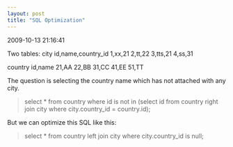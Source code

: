 ```yaml
---
layout: post
title: "SQL Optimization"
---
```


<p class='meta'>2009-10-13 21:16:41</p>

Two tables:
city
id,name,country_id
1,xx,21
2,tt,22
3,tts,21
4,ss,31

country
id,name
21,AA
22,BB
31,CC
41,EE
51,TT

The question is selecting the country name which has not attached with any city.

>select * from country where id is not in (select id from country right join city where city.country_id = country.id);

But we can optimize this SQL like this:
>select * from country left join city where city.country_id is null;